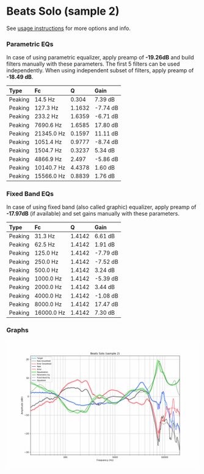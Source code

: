 # Beats Solo (sample 2)
See [usage instructions](https://github.com/jaakkopasanen/AutoEq#usage) for more options and info.

### Parametric EQs
In case of using parametric equalizer, apply preamp of **-19.26dB** and build filters manually
with these parameters. The first 5 filters can be used independently.
When using independent subset of filters, apply preamp of **-18.49 dB**.

| Type    | Fc         |      Q | Gain     |
|:--------|:-----------|:-------|:---------|
| Peaking | 14.5 Hz    | 0.304  | 7.39 dB  |
| Peaking | 127.3 Hz   | 1.1632 | -7.74 dB |
| Peaking | 233.2 Hz   | 1.6359 | -6.71 dB |
| Peaking | 7690.6 Hz  | 1.6585 | 17.80 dB |
| Peaking | 21345.0 Hz | 0.1597 | 11.11 dB |
| Peaking | 1051.4 Hz  | 0.9777 | -8.74 dB |
| Peaking | 1504.7 Hz  | 0.3237 | 5.34 dB  |
| Peaking | 4866.9 Hz  | 2.497  | -5.86 dB |
| Peaking | 10140.7 Hz | 4.4378 | 1.60 dB  |
| Peaking | 15566.0 Hz | 0.8839 | 1.76 dB  |

### Fixed Band EQs
In case of using fixed band (also called graphic) equalizer, apply preamp of **-17.97dB**
(if available) and set gains manually with these parameters.

| Type    | Fc         |      Q | Gain     |
|:--------|:-----------|:-------|:---------|
| Peaking | 31.3 Hz    | 1.4142 | 6.61 dB  |
| Peaking | 62.5 Hz    | 1.4142 | 1.91 dB  |
| Peaking | 125.0 Hz   | 1.4142 | -7.79 dB |
| Peaking | 250.0 Hz   | 1.4142 | -7.52 dB |
| Peaking | 500.0 Hz   | 1.4142 | 3.24 dB  |
| Peaking | 1000.0 Hz  | 1.4142 | -5.39 dB |
| Peaking | 2000.0 Hz  | 1.4142 | 3.44 dB  |
| Peaking | 4000.0 Hz  | 1.4142 | -1.08 dB |
| Peaking | 8000.0 Hz  | 1.4142 | 17.47 dB |
| Peaking | 16000.0 Hz | 1.4142 | 7.30 dB  |

### Graphs
![](./Beats%20Solo%20(sample%202).png)